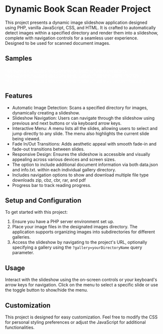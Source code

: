 <h1>Dynamic Book Scan Reader Project</h1>
<p>This project presents a dynamic image slideshow application designed using PHP, vanilla JavaScript, CSS, and HTML. It is crafted to automatically detect images within a specified directory and render them into a slideshow, complete with navigation controls for a seamless user experience.
Designed to be used for scanned document images.
</p>

<h2>Samples</h2>
<p>
    <a style="color:#fff; !important;" href="https://www.hazzardlabs.com/book-gallery/?gallery=images" target="_blank">https://www.hazzardlabs.com/book-gallery/?gallery=images</a><br />
    <a style="color:#fff;" href="https://www.hazzardlabs.com/book-gallery/?gallery=spirit-460106" target="_blank">https://www.hazzardlabs.com/book-gallery/?gallery=spirit-460106</a><br />
    <a style="color:#fff;" href="https://www.hazzardlabs.com/book-gallery/?gallery=captain-hazzard">https://www.hazzardlabs.com/book-gallery/?gallery=captain-hazzard</a>
</p>

<h2>Features</h2>
<ul>
    <li>Automatic Image Detection: Scans a specified directory for images, dynamically creating a slideshow.</li>
    <li>Slideshow Navigation: Users can navigate through the slideshow using previous and next buttons or via keyboard arrow keys.</li>
    <li>Interactive Menu: A menu lists all the slides, allowing users to select and jump directly to any slide. The menu also highlights the current slide being viewed.</li>
    <li>Fade In/Out Transitions: Adds aesthetic appeal with smooth fade-in and fade-out transitions between slides.</li>
    <li>Responsive Design: Ensures the slideshow is accessible and visually appealing across various devices and screen sizes.</li>
    <li>The option to include additional document information via both data.json and info.txt. within each individual gallery directory.</li>
    <li>Includes navigation options to show and download multiple file type downloads zip, cbz, cbr, rar, and pdf</li>
    <li>Progress bar to track reading progress.</li>
</ul>

<h2>Setup and Configuration</h2>
<p>To get started with this project:</p>
<ol>
    <li>Ensure you have a PHP server environment set up.</li>
    <li>Place your image files in the designated images directory. The application supports organizing images into subdirectories for different galleries.</li>
    <li>Access the slideshow by navigating to the project's URL, optionally specifying a gallery using the <code>?gallery=yourDirectoryName</code> query parameter.</li>
</ol>

<h2>Usage</h2>
<p>Interact with the slideshow using the on-screen controls or your keyboard's arrow keys for navigation. Click on the menu to select a specific slide or use the toggle button to show/hide the menu.</p>

<h2>Customization</h2>
<p>This project is designed for easy customization. Feel free to modify the CSS for personal styling preferences or adjust the JavaScript for additional functionalities.</p>
